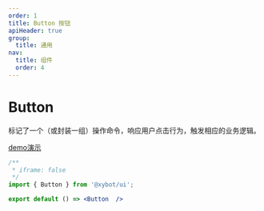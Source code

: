 ```yaml
---
order: 1
title: Button 按钮
apiHeader: true
group:
  title: 通用
nav:
  title: 组件
  order: 4
---
```


# Button

标记了一个（或封装一组）操作命令，响应用户点击行为，触发相应的业务逻辑。

[demo演示](https://www.figma.com/proto/krDLmYQcKVgL8ICib2dWt7/%E5%BD%B1%E5%88%80-OS25?node-id=40001516-65154&p=f&viewport=1448%2C132%2C0.53&t=SbghRo5ynRkDvLq7-0&scaling=min-zoom&content-scaling=fixed&starting-point-node-id=40001568%3A43242&fuid=1272846533367774791)

```jsx
/**
 * iframe: false
 */
import { Button } from '@xybot/ui';

export default () => <Button  />
```
